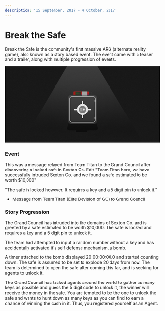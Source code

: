 ```yaml
---
description: '15 September, 2017 - 4 October, 2017'
---
```


# Break the Safe

Break the Safe is the community's first massive ARG \(alternate reality game\), also known as a story based event. The event came with a teaser and a trailer, along with multiple progression of events.

![](../../.gitbook/assets/break-the-safe-01-wo-text.png)

### Event

This was a message relayed from Team Titan to the Grand Council after discovering a locked safe in Sexton Co. Edit "Team Titan here, we have successfully intruded Sexton Co. and we found a safe estimated to be worth $10,000"

"The safe is locked however. It requires a key and a 5 digit pin to unlock it."

* Message from Team Titan \(Elite Devision of GC\) to Grand Council

### Story Progression

The Grand Council has intruded into the domains of Sexton Co. and is greeted by a safe estimated to be worth $10,000. The safe is locked and requires a key and a 5 digit pin to unlock it.

The team had attempted to input a random number without a key and has accidentally activated it's self defense mechanism, a bomb.

A timer attached to the bomb displayed 20:00:00:00.0 and started counting down. The safe is assumed to be set to explode 20 days from now. The team is determined to open the safe after coming this far, and is seeking for agents to unlock it.

The Grand Council has tasked agents around the world to gather as many keys as possible and guess the 5 digit code to unlock it, the winner will receive the money in the safe. You are tempted to be the one to unlock the safe and wants to hunt down as many keys as you can find to earn a chance of winning the cash in it. Thus, you registered yourself as an Agent.

